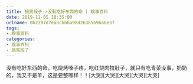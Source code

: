 ```yaml
---
title: 搞笑段子->没有吃好东西的命 | 糗事百科
date: 2019-11-05 18:35:00
urlname: 0b2297d7eabcbb6a98d26385696a6e37
tags: 
- 糗事百科
categories:
- 糗事百科
- 搞笑段子
---
```

没有吃好东西的命，吃烧烤嗓子疼，吃红烧肉拉肚子，就只有吃青菜没事，奶奶的，我又不是羊，这是要整哪样！！[大哭][大哭][大哭][大哭][大哭]



